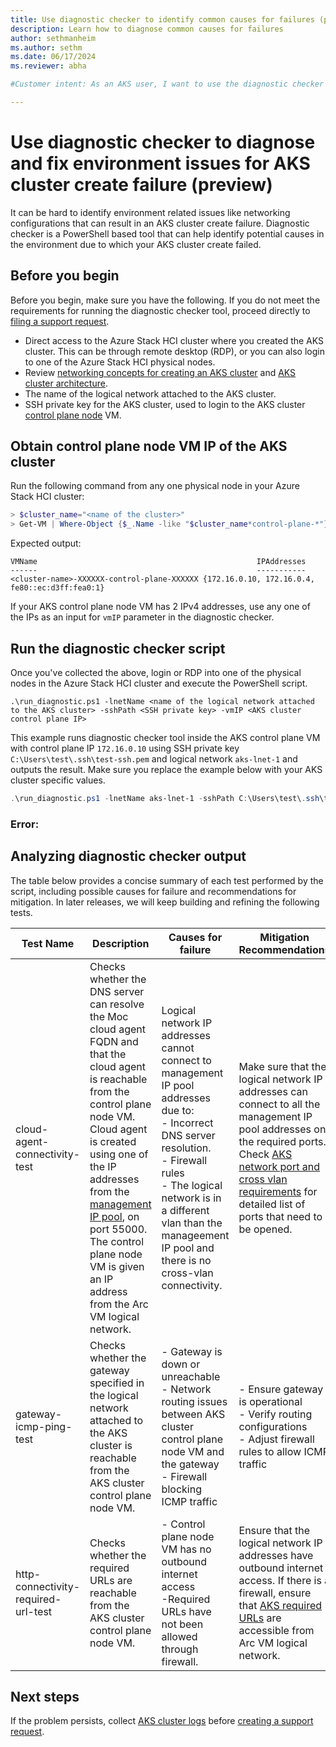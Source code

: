 ```yaml
---
title: Use diagnostic checker to identify common causes for failures (preview)
description: Learn how to diagnose common causes for failures 
author: sethmanheim
ms.author: sethm
ms.date: 06/17/2024
ms.reviewer: abha

#Customer intent: As an AKS user, I want to use the diagnostic checker to run diagnostic checks on my AKS cluster to find out common causes for AKS cluster create failure. 

---
```


# Use diagnostic checker to diagnose and fix environment issues for AKS cluster create failure (preview)

It can be hard to identify environment related issues like networking configurations that can result in an AKS cluster create failure. Diagnostic checker is a PowerShell based tool that can help identify potential causes in the environment due to which your AKS cluster create failed. 

## Before you begin

Before you begin, make sure you have the following. If you do not meet the requirements for running the diagnostic checker tool, proceed directly to [filing a support request](/aks-troubleshoot#open-a-support-request).

- Direct access to the Azure Stack HCI cluster where you created the AKS cluster. This can be through remote desktop (RDP), or you can also login to one of the Azure Stack HCI physical nodes.
- Review [networking concepts for creating an AKS cluster](/aks-hci-network-system-requirements) and [AKS cluster architecture](/cluster-architecture).
- The name of the logical network attached to the AKS cluster. 
- SSH private key for the AKS cluster, used to login to the AKS cluster [control plane node](/cluster-architecture#control-plane-nodes) VM.

## Obtain control plane node VM IP of the AKS cluster

Run the following command from any one physical node in your Azure Stack HCI cluster:
```powershell
> $cluster_name="<name of the cluster>"
> Get-VM | Where-Object {$_.Name -like "$cluster_name*control-plane-*"} | Select-Object -ExpandProperty NetworkAdapters | Select-Object VMName, IPAddresses | Format-Table -AutoSize
```

Expected output:
```ouput
VMName                                                 IPAddresses
------                                                 -----------
<cluster-name>-XXXXXX-control-plane-XXXXXX {172.16.0.10, 172.16.0.4, fe80::ec:d3ff:fea0:1}
```

If your AKS control plane node VM has 2 IPv4 addresses, use any one of the IPs as an input for `vmIP` parameter in the diagnostic checker.

## Run the diagnostic checker script

Once you've collected the above, login or RDP into one of the physical nodes in the Azure Stack HCI cluster and execute the PowerShell script. 
```
.\run_diagnostic.ps1 -lnetName <name of the logical network attached to the AKS cluster> -sshPath <SSH private key> -vmIP <AKS cluster control plane IP>
```

This example runs diagnostic checker tool inside the AKS control plane VM with control plane IP `172.16.0.10` using SSH private key `C:\Users\test\.ssh\test-ssh.pem` and logical network `aks-lnet-1` and outputs the result. Make sure you replace the example below with your AKS cluster specific values.
```powershell
.\run_diagnostic.ps1 -lnetName aks-lnet-1 -sshPath C:\Users\test\.ssh\test-ssh.pem -vmIP "172.16.0.10"
```

### Error: 



## Analyzing diagnostic checker output

The table below provides a concise summary of each test performed by the script, including possible causes for failure and recommendations for mitigation. In later releases, we will keep building and refining the following tests.

| **Test Name**                        | **Description**                                                                 | **Causes for failure**                                                                                      | **Mitigation Recommendations**                                                                                                                                     |
|--------------------------------------|---------------------------------------------------------------------------------|---------------------------------------------------------------------------------------------------------------------------------------------------------------|-------------------------------------------------------------------------------------------------------------------------------------------------------------------|
| cloud-agent-connectivity-test        | Checks whether the DNS server can resolve the Moc cloud agent FQDN and that the cloud agent is reachable from the control plane node VM. Cloud agent is created using one of the IP addresses from the [management IP pool](/hci/plan/cloud-deployment-network-considerations#management-ip-pool), on port 55000. The control plane node VM is given an IP address from the Arc VM logical network. | Logical network IP addresses cannot connect to management IP pool addresses due to: <br> - Incorrect DNS server resolution. <br> - Firewall rules <br> - The logical network is in a different vlan than the manageement IP pool and there is no cross-vlan connectivity. | Make sure that the logical network IP addresses can connect to all the management IP pool addresses on the required ports. Check [AKS network port and cross vlan requirements](/aks-hci-network-system-requirements#network-port-and-cross-vlan-requirements) for detailed list of ports that need to be opened. |    
| gateway-icmp-ping-test   | Checks whether the gateway specified in the logical network attached to the AKS cluster is reachable from the AKS cluster control plane node VM. | - Gateway is down or unreachable <br>- Network routing issues between AKS cluster control plane node VM and the gateway <br>- Firewall blocking ICMP traffic | - Ensure gateway is operational<br>- Verify routing configurations<br>- Adjust firewall rules to allow ICMP traffic                                              |
| http-connectivity-required-url-test  | Checks whether the required URLs are reachable from the AKS cluster control plane node VM.                         | - Control plane node VM has no outbound internet access <br> -Required URLs have not been allowed through firewall.                           | Ensure that the logical network IP addresses have outbound internet access. If there is a firewall, ensure that [AKS required URLs](/aks-hci-network-system-requirements#firewall-url-exceptions) are accessible from Arc VM logical network.  |

## Next steps

If the problem persists, collect [AKS cluster logs](get-on-demand-logs.md) before [creating a support request](aks-troubleshoot.md#open-a-support-request). 
